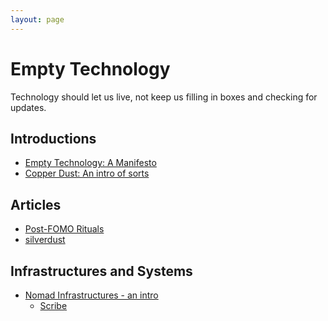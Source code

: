 ```yaml
---
layout: page
---
```


Empty Technology
================

Technology should let us live, not keep us filling in boxes and checking for updates.

## Introductions

* [Empty Technology: A Manifesto](intro.html)
* [Copper Dust: An intro of sorts](copper_dust_an_intro.html)

## Articles

* [Post-FOMO Rituals](sections/articles/post_fomo_rituals.html)
* [silverdust](sections/articles/silverdust.html)

## Infrastructures and Systems

* [Nomad Infrastructures - an intro](sections/nomad_infrastructures/0_intro.html)
    * [Scribe](sections/nomad_infrastructures/scribe.html)



